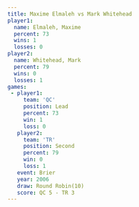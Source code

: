 ```yaml
---
title: Maxime Elmaleh vs Mark Whitehead
player1:               
  name: Elmaleh, Maxime
  percent: 73          
  wins: 1              
  losses: 0            
player2:               
  name: Whitehead, Mark
  percent: 79          
  wins: 0              
  losses: 1            
games:
 - player1:        
     team: 'QC'    
     position: Lead
     percent: 73   
     win: 1        
     loss: 0       
   player2:          
     team: 'TR'      
     position: Second
     percent: 79     
     win: 0          
     loss: 1         
   event: Brier         
   year: 2006           
   draw: Round Robin(10)
   score: QC 5 - TR 3   
---
```

